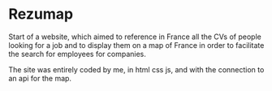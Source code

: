 # Rezumap

Start of a website, which aimed to reference in France all the CVs of people looking for a job and to display
them on a map of France in order to facilitate the search for employees for companies.

The site was entirely coded by me, in html css js, and with the connection to an api for the map.
